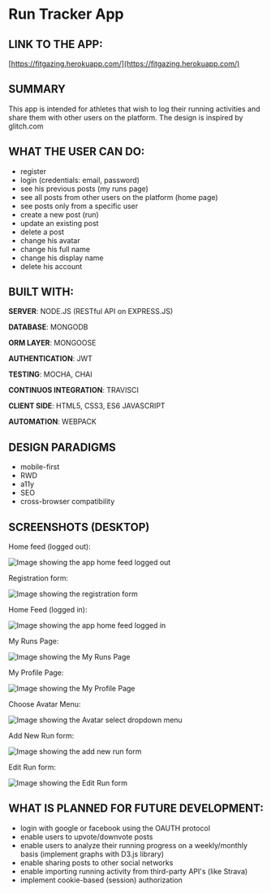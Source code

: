 # Run Tracker App

## LINK TO THE APP:
[https://fitgazing.herokuapp.com/](https://fitgazing.herokuapp.com/)

## SUMMARY
This app is intended for athletes that wish to log their running activities and share them with other users on the platform. The design is inspired by glitch.com

## WHAT THE USER CAN DO:

* register
* login (credentials: email, password)
* see his previous posts (my runs page)
* see all posts from other users on the platform (home page)
* see posts only from a specific user
* create a new post (run)
* update an existing post
* delete a post
* change his avatar
* change his full name
* change his display name
* delete his account

## BUILT WITH:

**SERVER**: NODE.JS (RESTful API on EXPRESS.JS)

**DATABASE**: MONGODB

**ORM LAYER**: MONGOOSE

**AUTHENTICATION**: JWT

**TESTING**: MOCHA, CHAI

**CONTINUOS INTEGRATION**: TRAVISCI

**CLIENT SIDE**: HTML5, CSS3, ES6 JAVASCRIPT

**AUTOMATION**: WEBPACK

## DESIGN PARADIGMS

* mobile-first
* RWD
* a11y
* SEO
* cross-browser compatibility

## SCREENSHOTS (DESKTOP)

Home feed (logged out):

![Image showing the app home feed logged out](app/public/dist/img/homeFeed1.png "Home feed logged out")

Registration form:

![Image showing the registration form](app/public/dist/img/registerForm.png "Registration form")

Home Feed (logged in):

![Image showing the app home feed logged in](app/public/dist/img/homeFeed2.png "Home feed logged in")

My Runs Page:

![Image showing the My Runs Page](app/public/dist/img/MyRuns.png "My Runs")

My Profile Page:

![Image showing the My Profile Page](app/public/dist/img/myProfileEdit.png "My Profile")

Choose Avatar Menu:

![Image showing the Avatar select dropdown menu](app/public/dist/img/chooseAvatar.png "Choose Avatar")


Add New Run form:

![Image showing the add new run form](app/public/dist/img/addNewRunForm.png "Add New Run form")

Edit Run form:

![Image showing the Edit Run form](app/public/dist/img/editRun.png "Edit Run form")

## WHAT IS PLANNED FOR FUTURE DEVELOPMENT:
* login with google or facebook using the OAUTH protocol
* enable users to upvote/downvote posts
* enable users to analyze their running progress on a weekly/monthly basis (implement graphs with D3.js library)
* enable sharing posts to other social networks
* enable importing running activity from third-party API's (like Strava)
* implement cookie-based (session) authorization
